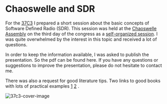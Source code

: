 # Chaoswelle and SDR 

For the [37C3](https://events.ccc.de/category/37c3/) I prepared a short session about the basic concepts of Software Defined Radio (SDR). This session was held at the [Chaoswelle Assembly](https://chaoswelle.de/Hauptseite) on the third day of the congress as a [self-organized session](https://events.ccc.de/congress/2023/hub/en/event/software-defined-radio/). I was quite overwhelmed by the interest in this topic and received a lot of questions.

In order to keep the information available, I was asked to publish the presentation. So the pdf can be found here. If you have any questions or suggestions to improve the presentation, please do not hesitate to contact me.

There was also a request for good literature tips. Two links to good books with lots of practical examples 
[1](https://www.analog.com/media/en/training-seminars/design-handbooks/Software-Defined-Radio-for-Engineers-2018/SDR4Engineers.pdf)
[2](https://www.desktopsdr.com) .

![37c3-cover-image](https://github.com/dg1vs/sdr/assets/15368701/985c3a80-aab9-492e-9b67-719fce17cf76)

